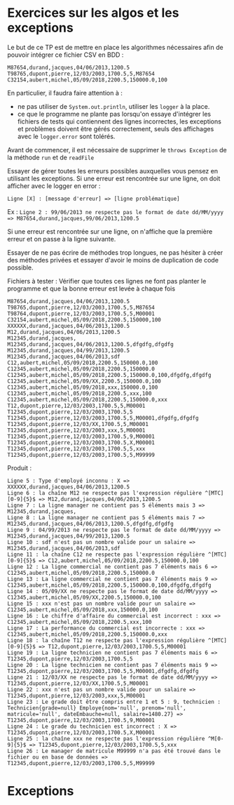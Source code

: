 # Exercices sur les algos et les exceptions

Le but de ce TP est de mettre en place les algorithmes nécessaires afin de pouvoir intégrer ce fichier CSV en BDD : 

```
M87654,durand,jacques,04/06/2013,1200.5
T98765,dupont,pierre,12/03/2003,1700.5,5,M87654
C32154,aubert,michel,05/09/2018,2200.5,150000.0,100
```

En particulier, il faudra faire attention à : 
- ne pas utiliser de `System.out.println`, utiliser les ```logger``` à la place.
- ce que le programme ne plante pas lorsqu'on essaye d'intégrer les fichiers de tests qui contiennent des lignes incorrectes, les exceptions et problèmes doivent être gérés correctement, seuls des affichages avec le ```logger.error``` sont tolérés.

Avant de commencer, il est nécessaire de supprimer le ```throws Exception``` de la méthode ```run``` et de ```readFile```

Essayer de gérer toutes les erreurs possibles auxquelles vous pensez en utilisant les exceptions.
Si une erreur est rencontrée sur une ligne, on doit afficher avec le logger en error :
 
```Ligne [X] : [message d'erreur] => [ligne problématique]```

Ex : ```Ligne 2 : 99/06/2013 ne respecte pas le format de date dd/MM/yyyy => M87654,durand,jacques,99/06/2013,1200.5```

Si une erreur est rencontrée sur une ligne, on n'affiche que la première erreur et on passe à la ligne suivante.

Essayer de ne pas écrire de méthodes trop longues, ne pas hésiter à créer des méthodes privées et essayer d'avoir le moins de duplication de code possible.

Fichiers à tester : Vérifier que toutes ces lignes ne font pas planter le programme et que la bonne erreur est levée à chaque fois

```
M87654,durand,jacques,04/06/2013,1200.5
T98765,dupont,pierre,12/03/2003,1700.5,5,M87654
T98764,dupont,pierre,12/03/2003,1700.5,5,M00001
C32154,aubert,michel,05/09/2018,2200.5,150000,100
XXXXXX,durand,jacques,04/06/2013,1200.5
M12,durand,jacques,04/06/2013,1200.5
M12345,durand,jacques,
M12345,durand,jacques,04/06/2013,1200.5,dfgdfg,dfgdfg
M12345,durand,jacques,04/99/2013,1200.5
M12345,durand,jacques,04/06/2013,sdf
C12,aubert,michel,05/09/2018,2200.5,150000.0,100
C12345,aubert,michel,05/09/2018,2200.5,150000.0
C12345,aubert,michel,05/09/2018,2200.5,150000.0,100,dfgdfg,dfgdfg
C12345,aubert,michel,05/09/XX,2200.5,150000.0,100
C12345,aubert,michel,05/09/2018,xxx,150000.0,100
C12345,aubert,michel,05/09/2018,2200.5,xxx,100
C12345,aubert,michel,05/09/2018,2200.5,150000.0,xxx
T12,dupont,pierre,12/03/2003,1700.5,5,M00001
T12345,dupont,pierre,12/03/2003,1700.5,5
T12345,dupont,pierre,12/03/2003,1700.5,5,M00001,dfgdfg,dfgdfg
T12345,dupont,pierre,12/03/XX,1700.5,5,M00001
T12345,dupont,pierre,12/03/2003,xxx,5,M00001
T12345,dupont,pierre,12/03/2003,1700.5,9,M00001
T12345,dupont,pierre,12/03/2003,1700.5,X,M00001
T12345,dupont,pierre,12/03/2003,1700.5,5,xxx
T12345,dupont,pierre,12/03/2003,1700.5,5,M99999
```

Produit :

```
Ligne 5 : Type d'employé inconnu : X => XXXXXX,durand,jacques,04/06/2013,1200.5
Ligne 6 : la chaîne M12 ne respecte pas l'expression régulière ^[MTC][0-9]{5}$ => M12,durand,jacques,04/06/2013,1200.5
Ligne 7 : La ligne manager ne contient pas 5 éléments mais 3 => M12345,durand,jacques,
Ligne 8 : La ligne manager ne contient pas 5 éléments mais 7 => M12345,durand,jacques,04/06/2013,1200.5,dfgdfg,dfgdfg
Ligne 9 : 04/99/2013 ne respecte pas le format de date dd/MM/yyyy => M12345,durand,jacques,04/99/2013,1200.5
Ligne 10 : sdf n'est pas un nombre valide pour un salaire => M12345,durand,jacques,04/06/2013,sdf
Ligne 11 : la chaîne C12 ne respecte pas l'expression régulière ^[MTC][0-9]{5}$ => C12,aubert,michel,05/09/2018,2200.5,150000.0,100
Ligne 12 : La ligne commercial ne contient pas 7 éléments mais 6 => C12345,aubert,michel,05/09/2018,2200.5,150000.0
Ligne 13 : La ligne commercial ne contient pas 7 éléments mais 9 => C12345,aubert,michel,05/09/2018,2200.5,150000.0,100,dfgdfg,dfgdfg
Ligne 14 : 05/09/XX ne respecte pas le format de date dd/MM/yyyy => C12345,aubert,michel,05/09/XX,2200.5,150000.0,100
Ligne 15 : xxx n'est pas un nombre valide pour un salaire => C12345,aubert,michel,05/09/2018,xxx,150000.0,100
Ligne 16 : Le chiffre d'affaire du commercial est incorrect : xxx => C12345,aubert,michel,05/09/2018,2200.5,xxx,100
Ligne 17 : La performance du commercial est incorrecte : xxx => C12345,aubert,michel,05/09/2018,2200.5,150000.0,xxx
Ligne 18 : la chaîne T12 ne respecte pas l'expression régulière ^[MTC][0-9]{5}$ => T12,dupont,pierre,12/03/2003,1700.5,5,M00001
Ligne 19 : La ligne technicien ne contient pas 7 éléments mais 6 => T12345,dupont,pierre,12/03/2003,1700.5,5
Ligne 20 : La ligne technicien ne contient pas 7 éléments mais 9 => T12345,dupont,pierre,12/03/2003,1700.5,5,M00001,dfgdfg,dfgdfg
Ligne 21 : 12/03/XX ne respecte pas le format de date dd/MM/yyyy => T12345,dupont,pierre,12/03/XX,1700.5,5,M00001
Ligne 22 : xxx n'est pas un nombre valide pour un salaire => T12345,dupont,pierre,12/03/2003,xxx,5,M00001
Ligne 23 : Le grade doit être compris entre 1 et 5 : 9, technicien : Technicien{grade=null} Employe{nom='null', prenom='null', matricule='null', dateEmbauche=null, salaire=1480.27} => T12345,dupont,pierre,12/03/2003,1700.5,9,M00001
Ligne 24 : Le grade du technicien est incorrect : X => T12345,dupont,pierre,12/03/2003,1700.5,X,M00001
Ligne 25 : la chaîne xxx ne respecte pas l'expression régulière ^M[0-9]{5}$ => T12345,dupont,pierre,12/03/2003,1700.5,5,xxx
Ligne 26 : Le manager de matricule M99999 n'a pas été trouvé dans le fichier ou en base de données => T12345,dupont,pierre,12/03/2003,1700.5,5,M99999
```
# Exceptions
